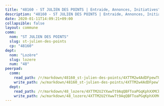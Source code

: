 ```yaml
---
title: "48160 - ST JULIEN DES POINTS | Entraide, Annonces, Initiatives"
description: "48160 - ST JULIEN DES POINTS | Entraide, Annonces, Initiatives"
date: 2020-01-11T14:09:21+09:00
collapsible: false
layout: commune
comm:
  nom: "ST JULIEN DES POINTS"
  slug: st-julien-des-points
  cp: "48160"
dept:
  nom: "Lozère"
  slug: lozere
  num: "48"
peerpad:
  comm:
    read_path: /r/markdown/48160_st-julien-des-points/4XTTM2w4AdDFpewTUodk65Noyg4mriuJ8ZVv6SzgMUwXgYz5h
    write_path: /w/markdown/48160_st-julien-des-points/4XTTM2w4AdDFpewTUodk65Noyg4mriuJ8ZVv6SzgMUwXgYz5h-K3TgUi7vs7i7FXcbqjCPbtDak1TFkZXHpJJ8H7xTVMQMCXvVPXDn73J9ZduJeCequG3rBsGLgU6X1bfATQnL6Uke7SDBAq6dgd2FUdCpyL1GF14RS3aYTUiUnjso7gpwdfP1UyN3
  dept:
    read_path: /r/markdown/48_lozere/4XTTM2U2YXwwTt9AqQBFToaPGqKphXXMCbRQJd3ieCWApZKhp
    write_path: /w/markdown/48_lozere/4XTTM2U2YXwwTt9AqQBFToaPGqKphXXMCbRQJd3ieCWApZKhp-K3TgU8LFw2VbEvF8YT63nrQb5nBCHp3LkChLkTGaYr9v91U6euBJvc2gC6ZE26iQLtBcf6bgLU5YQs5jKcnyLY5qYAH3MFy4H4ZDybCAkb97J6HGTY7nKmFopGDHEk7j5murpeJa
---
```


